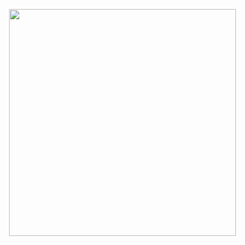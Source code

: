 <p align="center">
  <img src="https://github.com/user-attachments/assets/6b45397e-f21d-4f58-b5c6-1c95f93f41b3"width="400"/>
</p>
